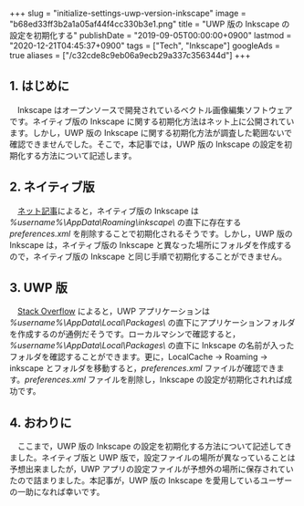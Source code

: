 +++
slug = "initialize-settings-uwp-version-inkscape"
image = "b68ed33ff3b2a1a05af44f4cc330b3e1.png"
title = "UWP 版の Inkscape の設定を初期化する"
publishDate = "2019-09-05T00:00:00+0900"
lastmod = "2020-12-21T04:45:37+0900"
tags = ["Tech", "Inkscape"]
googleAds = true
aliases = ["/c32cde8c9eb06a9ecb29a337c356344d"]
+++

## 1. はじめに

　Inkscape はオープンソースで開発されているベクトル画像編集ソフトウェアです。ネイティブ版の Inkscape に関する初期化方法はネット上に公開されています。しかし，UWP 版の Inkscape に関する初期化方法が調査した範囲ないで確認できませんでした。そこで，本記事では，UWP 版の Inkscape の設定を初期化する方法について記述します。

## 2. ネイティブ版

　[ネット記事](https://npokasc.com/pc/post-14020/)によると，ネイティブ版の Inkscape は *%username%\AppData\Roaming\inkscape\\* の直下に存在する *preferences.xml* を削除することで初期化されるそうです。しかし，UWP 版の Inkscape は，ネイティブ版の Inkscape と異なった場所にフォルダを作成するので，ネイティブ版の Inkscape と同じ手順で初期化することができません。

## 3. UWP 版

　[Stack Overflow](https://stackoverflow.com/questions/52934042/uwp-settings-file) によると，UWP アプリケーションは *%username%\AppData\Local\Packages\\* の直下にアプリケーションフォルダを作成するのが通例だそうです。ローカルマシンで確認すると，*%username%\AppData\Local\Packages\\* の直下に Inkscape の名前が入ったフォルダを確認することができます。更に，LocalCache → Roaming → inkscape とフォルダを移動すると，*preferences.xml* ファイルが確認できます。*preferences.xml* ファイルを削除し，Inkscape の設定が初期化されれば成功です。

## 4. おわりに

　ここまで，UWP 版の Inkscape の設定を初期化する方法について記述してきました。ネイティブ版と UWP 版で，設定ファイルの場所が異なっていることは予想出来ましたが，UWP アプリの設定ファイルが予想外の場所に保存されていたので詰まりました。本記事が，UWP 版の Inkscape を愛用しているユーザーの一助になれば幸いです。